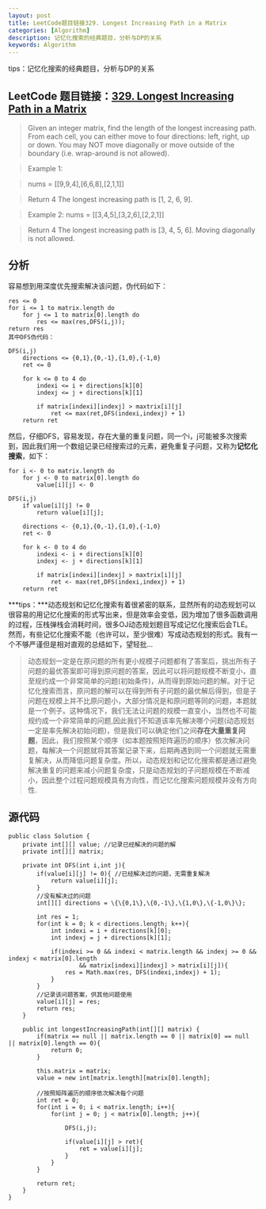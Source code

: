 ```yaml
---
layout: post
title: LeetCode题目链接329. Longest Increasing Path in a Matrix
categories: [Algorithm]
description: 记忆化搜索的经典题目，分析与DP的关系
keywords: Algorithm
---
```


tips：记忆化搜索的经典题目，分析与DP的关系

## LeetCode 题目链接：[329. Longest Increasing Path in a Matrix](https://leetcode.com/problems/longest-increasing-path-in-a-matrix/)

>Given an integer matrix, find the length of the longest increasing path.
From each cell, you can either move to four directions: left, right, up or down. You may NOT move diagonally or move outside of the boundary (i.e. wrap-around is not allowed).

>Example 1:

>nums = [[9,9,4],[6,6,8],[2,1,1]]

>Return 4
>The longest increasing path is [1, 2, 6, 9].

>Example 2:
>nums = [[3,4,5],[3,2,6],[2,2,1]]

>Return 4
>The longest increasing path is [3, 4, 5, 6]. Moving diagonally is not allowed.

## 分析

容易想到用深度优先搜索解决该问题，伪代码如下：

```
res <= 0
for i <= 1 to matrix.length do
	for j <= 1 to matrix[0].length do
		res <= max(res,DFS(i,j));
return res
其中DFS伪代码：

DFS(i,j) 
    directions <= {0,1},{0,-1},{1,0},{-1,0}
	ret <= 0

	for k <= 0 to 4 do
		indexi <= i + directions[k][0]
		indexj <= j + directions[k][1]

		if matrix[indexi][indexj] > maxtrix[i][j]
			ret <= max(ret,DFS(indexi,indexj) + 1)
	return ret 
```

然后，仔细DFS，容易发现，存在大量的重复问题，同一个i，j可能被多次搜索到，因此我们用一个数组记录已经搜索过的元素，避免重复子问题，又称为**记忆化搜索**，如下：

```
for i <- 0 to matrix.length do
	for j <- 0 to matrix[0].length do
		value[i][j] <- 0

DFS(i,j) 
	if value[i][j] != 0
		return value[i][j];

    directions <- {0,1},{0,-1},{1,0},{-1,0}
	ret <- 0

	for k <- 0 to 4 do
		indexi <- i + directions[k][0]
		indexj <- j + directions[k][1]

		if matrix[indexi][indexj] > maxtrix[i][j]
			ret <- max(ret,DFS(indexi,indexj) + 1)
	return ret 
```

***tips：***动态规划和记忆化搜索有着很紧密的联系，显然所有的动态规划可以很容易的用记忆化搜索的形式写出来，但是效率会变低，因为增加了很多函数调用的过程，压栈弹栈会消耗时间，很多OJ动态规划题目写成记忆化搜索后会TLE。然而，有些记忆化搜索不能（也许可以，至少很难）写成动态规划的形式。我有一个不够严谨但是相对直观的总结如下，望轻批...

>动态规划一定是在原问题的所有更小规模子问题都有了答案后，挑出所有子问题的最优答案即可得到原问题的答案，因此可以将问题规模不断变小，直至规约成一个非常简单的问题(初始条件)，从而得到原始问题的解。对于记忆化搜索而言，原问题的解可以在得到所有子问题的最优解后得到，但是子问题在规模上并不比原问题小，大部分情况是和原问题等同的问题，本题就是一个例子。这种情况下，我们无法让问题的规模一直变小，当然也不可能规约成一个非常简单的问题,因此我们不知道该率先解决哪个问题(动态规划一定是率先解决初始问题)，但是我们可以确定他们之间**存在大量重复问题**，因此，我们按照某个顺序（如本题按照矩阵遍历的顺序）依次解决问题，每解决一个问题就将其答案记录下来，后期再遇到同一个问题就无需重复解决，从而降低问题复杂度。所以，动态规划和记忆化搜索都是通过避免解决重复的问题来减小问题复杂度，只是动态规划的子问题规模在不断减小，因此整个过程问题规模具有方向性，而记忆化搜索问题规模并没有方向性. 


## 源代码

```
public class Solution {
	private int[][] value; //记录已经解决的问题的解
	private int[][] matrix;
	
	private int DFS(int i,int j){
		if(value[i][j] != 0){ //已经解决过的问题，无需重复解决
			return value[i][j];
		}
		//没有解决过的问题
		int[][] directions = \{\{0,1\},\{0,-1\},\{1,0\},\{-1,0\}\};
		
		int res = 1;
		for(int k = 0; k < directions.length; k++){
			int indexi = i + directions[k][0];
			int indexj = j + directions[k][1];
			
			if(indexi >= 0 && indexi < matrix.length && indexj >= 0 && indexj < matrix[0].length 
					&& matrix[indexi][indexj] > matrix[i][j]){
				res = Math.max(res, DFS(indexi,indexj) + 1);
			}
		}
		//记录该问题答案，供其他问题使用
		value[i][j] = res;
		return res;
	}
	
    public int longestIncreasingPath(int[][] matrix) {
    	if(matrix == null || matrix.length == 0 || matrix[0] == null || matrix[0].length == 0){
    		return 0;
    	}
    	
    	this.matrix = matrix;
    	value = new int[matrix.length][matrix[0].length];
    	
    	//按照矩阵遍历的顺序依次解决每个问题
    	int ret = 0;
    	for(int i = 0; i < matrix.length; i++){
    		for(int j = 0; j < matrix[0].length; j++){
    			
    			DFS(i,j);
    			
    			if(value[i][j] > ret){
    				ret = value[i][j];
    			}
    		}
    	}
    	
    	return ret;	        
    }
}
```


